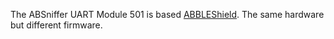 The ABSniffer UART Module 501 is based
[ABBLEShield](/BLEShield "wikilink"). The same hardware but different
firmware.